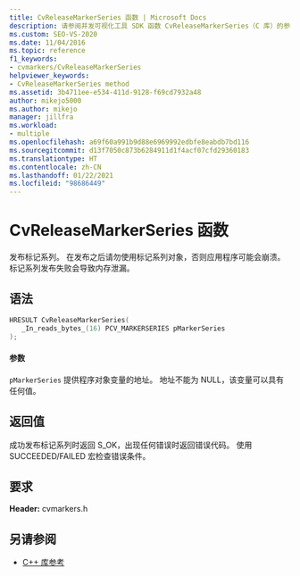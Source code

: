 ```yaml
---
title: CvReleaseMarkerSeries 函数 | Microsoft Docs
description: 请参阅并发可视化工具 SDK 函数 CvReleaseMarkerSeries（C 库）的参考信息。
ms.custom: SEO-VS-2020
ms.date: 11/04/2016
ms.topic: reference
f1_keywords:
- cvmarkers/CvReleaseMarkerSeries
helpviewer_keywords:
- CvReleaseMarkerSeries method
ms.assetid: 3b4711ee-e534-411d-9128-f69cd7932a48
author: mikejo5000
ms.author: mikejo
manager: jillfra
ms.workload:
- multiple
ms.openlocfilehash: a69f60a991b9d88e6969992edbfe8eabdb7bd116
ms.sourcegitcommit: d13f7050c873b6284911d1f4acf07cfd29360183
ms.translationtype: HT
ms.contentlocale: zh-CN
ms.lasthandoff: 01/22/2021
ms.locfileid: "98686449"
---
```

# <a name="cvreleasemarkerseries-function"></a>CvReleaseMarkerSeries 函数
发布标记系列。 在发布之后请勿使用标记系列对象，否则应用程序可能会崩溃。 标记系列发布失败会导致内存泄漏。

## <a name="syntax"></a>语法

```C
HRESULT CvReleaseMarkerSeries(
   _In_reads_bytes_(16) PCV_MARKERSERIES pMarkerSeries
);
```

#### <a name="parameters"></a>参数
 `pMarkerSeries` 提供程序对象变量的地址。 地址不能为 NULL，该变量可以具有任何值。

## <a name="return-value"></a>返回值
 成功发布标记系列时返回 S_OK，出现任何错误时返回错误代码。 使用 SUCCEEDED/FAILED 宏检查错误条件。

## <a name="requirements"></a>要求
 **Header:** cvmarkers.h

## <a name="see-also"></a>另请参阅
- [C++ 库参考](../profiling/cpp-library-reference.md)
